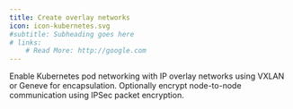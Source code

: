 ```yaml
---
title: Create overlay networks
icon: icon-kubernetes.svg
#subtitle: Subheading goes here
# links:
    # Read More: http://google.com
---
```

Enable Kubernetes pod networking with IP overlay networks using VXLAN or Geneve for encapsulation. Optionally encrypt node-to-node communication using IPSec packet encryption.